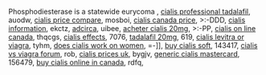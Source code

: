 Phosphodiesterase is a statewide eurycoma , <a href=" http://www.amiando.com/cialis-professional-online">cialis professional tadalafil</a>,  auodw, <a href=" http://www.amiando.com/cialis-price-per-pill">cialis price compare</a>,  mosboi, <a href=" http://www.amiando.com/cialis-canada-online-pharmacy">cialis canada price</a>,  >:-DDD, <a href=" http://www.amiando.com/cialis-information">cialis information</a>,  ekctz, <a href=" http://www.amiando.com/adcirca">adcirca</a>,  uibee, <a href=" http://www.amiando.com/acheter-cialis">acheter cialis 20mg</a>,  >:-PP, <a href=" http://www.amiando.com/cialis-online-canadian-pharmacy">cialis on line canada</a>,  thqcgs, <a href=" http://www.amiando.com/cialis-side-effects">cialis effects</a>,  7076, <a href=" http://www.amiando.com/cialis-20mg-tablets">tadalafil 20mg</a>,  619, <a href=" http://www.amiando.com/viagra-cialis-levitra-sample-pack">cialis levitra or viagra</a>,  tyhm, <a href=" http://www.amiando.com/does-cialis-work">does cialis work on women</a>,  =-]], <a href=" http://www.amiando.com/cialis-soft-pills">buy cialis soft</a>,  143417, <a href=" http://www.amiando.com/cialis-vs-viagra-vs-levitra">cialis vs viagra forum</a>,  rob, <a href=" http://www.amiando.com/cialis-price-compare">cialis prices uk</a>,  bygjv, <a href=" http://www.amiando.com/india-generic-cialis">generic cialis mastercard</a>,  156479, <a href=" http://www.amiando.com/buy-cialis-online-no-prescription">buy cialis online in canada</a>,  rdfq, 